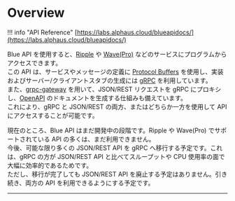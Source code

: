 # Overview

!!! info "API Reference"
    [https://labs.alphaus.cloud/blueapidocs/](https://labs.alphaus.cloud/blueapidocs/)

Blue API を使用すると、[Ripple](https://alphaus.cloud/en/product/ripple/) や [Wave(Pro)](https://alphaus.cloud/en/product/wave/) などのサービスにプログラムからアクセスできます。  
この API は、サービスやメッセージの定義に [Protocol Buffers](https://developers.google.com/protocol-buffers/) を使用し、実装およびサーバー/クライアントスタブの生成には [gRPC](https://grpc.io/) を利用しています。  
また、[grpc-gateway](https://grpc-ecosystem.github.io/grpc-gateway/) を用いて、JSON/REST リクエストを gRPC にプロキシし、[OpenAPI](https://www.openapis.org/) のドキュメントを生成する仕組みも備えています。  
これにより、gRPC と JSON/REST の両方、またはどちらか一方を使用して API にアクセスすることが可能です。  

現在のところ、Blue API はまだ開発中の段階です。Ripple や Wave(Pro) でサポートされている API の多くは、まだ利用できません。  
今後、可能な限り多くの JSON/REST API を gRPC へ移行する予定です。これは、gRPC の方が JSON/REST API と比べてスループットや CPU 使用率の面で大幅に効率的であるためです。  
ただし、移行が完了しても JSON/REST API を廃止する予定はありません。引き続き、両方の API を利用できるようにする予定です。

---
